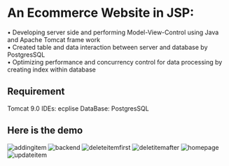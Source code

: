 # An Ecommerce Website in JSP: </br>
• Developing server side and performing Model-View-Control using Java and Apache Tomcat frame work </br>
• Created table and data interaction between server and database by PostgresSQL </br>
• Optimizing performance and concurrency control for data processing by creating index within database </br>

## Requirement
Tomcat 9.0
IDEs: ecplise
DataBase: PostgresSQL

## Here is the demo
![addingitem](https://user-images.githubusercontent.com/21152514/30788629-a975f74c-a153-11e7-816b-8ea065e794da.png)
![backend](https://user-images.githubusercontent.com/21152514/30788630-a9760ebc-a153-11e7-9a62-c9b21cc4cfd2.png)
![deleteitemfirst](https://user-images.githubusercontent.com/21152514/30788628-a976000c-a153-11e7-914f-d0570eca7f4f.png)
![deletitemafter](https://user-images.githubusercontent.com/21152514/30788632-a9890918-a153-11e7-9feb-fe0dd1f58289.png)
![homepage](https://user-images.githubusercontent.com/21152514/30788633-a98a17f4-a153-11e7-9a06-98ce004d50a8.png)
![updateitem](https://user-images.githubusercontent.com/21152514/30788631-a9786db0-a153-11e7-89f8-1d22451e4360.png)

